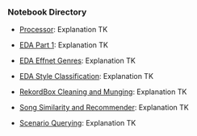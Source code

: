 ### Notebook Directory

- [Processor](Processor.ipynb): Explanation TK

- [EDA Part 1](EDA%Part%1.ipynb): Explanation TK

- [EDA Effnet Genres](EDA%Effnet%Genres.ipynb): Explanation TK

- [EDA Style Classification](EDA%Style%Classification.ipynb): Explanation TK

- [RekordBox Cleaning and Munging](Rekord%20Box%20XML%20Data%20Cleaning%20and%20Munging.ipynb): Explanation TK

- [Song Similarity and Recommender](Song%20Similarity%20and%20Recommender.ipynb): Explanation TK

- [Scenario Querying](Scenario%20Querying.ipynb): Explanation TK
